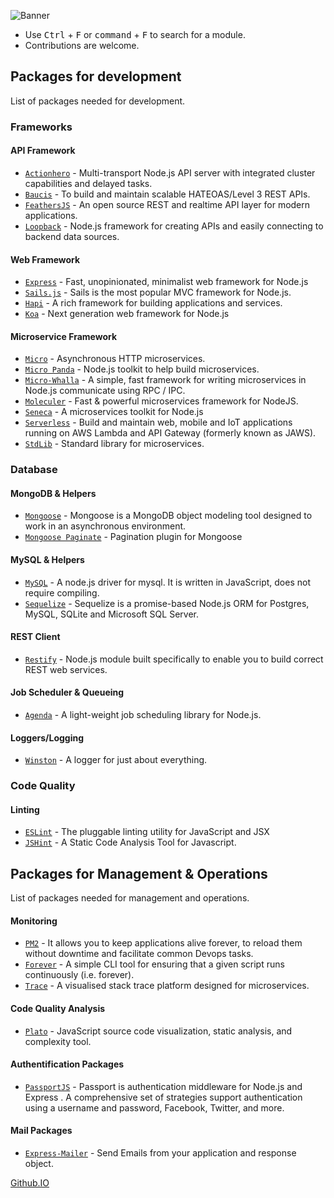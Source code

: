 ![Banner](static/banner.png)

- Use <kbd>Ctrl</kbd> + <kbd>F</kbd> or <kbd>command</kbd> + <kbd>F</kbd> to search for a module.
- Contributions are welcome.

## Packages for development
List of packages needed for development.

### Frameworks
#### API Framework
* [`Actionhero`](http://www.actionherojs.com/) - Multi-transport Node.js API server with integrated cluster capabilities and delayed tasks.
* [`Baucis`](https://github.com/wprl/baucis) - To build and maintain scalable HATEOAS/Level 3 REST APIs.
* [`FeathersJS`](http://feathersjs.com/) - An open source REST and realtime API layer for modern applications.
* [`Loopback`](http://loopback.io/) - Node.js framework for creating APIs and easily connecting to backend data sources.

#### Web Framework
* [`Express`](http://expressjs.com/) - Fast, unopinionated, minimalist web framework for Node.js
* [`Sails.js`](https://sailsjs.com/) - Sails is the most popular MVC framework for Node.js.
* [`Hapi`](http://hapijs.com/) - A rich framework for building applications and services.
* [`Koa`](http://koajs.com/) - Next generation web framework for Node.js

#### Microservice Framework
* [`Micro`](http://github.com/zeithq/micro) - Asynchronous HTTP microservices.
* [`Micro Panda`](https://github.com/zhaoyao91/micro-panda) - Node.js toolkit to help build microservices.
* [`Micro-Whalla`](https://github.com/czerwonkabartosz/Micro-Whalla) - A simple, fast framework for writing microservices in Node.js communicate using RPC / IPC.
* [`Moleculer`](http://moleculer.services/) - Fast & powerful microservices framework for NodeJS.
* [`Seneca`](http://senecajs.org/) - A microservices toolkit for Node.js
* [`Serverless`](https://github.com/serverless/serverless) - Build and maintain web, mobile and IoT applications running on AWS Lambda and API Gateway (formerly known as JAWS).
* [`StdLib`](https://stdlib.com/) - Standard library for microservices.

### Database
#### MongoDB & Helpers
* [`Mongoose`](http://mongoosejs.com) - Mongoose is a MongoDB object modeling tool designed to work in an asynchronous environment.
* [`Mongoose Paginate`](https://www.npmjs.com/package/mongoose-paginate) - Pagination plugin for Mongoose

#### MySQL & Helpers
* [`MySQL`](https://www.npmjs.com/package/mysql) - A node.js driver for mysql. It is written in JavaScript, does not require compiling.
* [`Sequelize`](https://www.npmjs.com/package/sequelize) - Sequelize is a promise-based Node.js ORM for Postgres, MySQL, SQLite and Microsoft SQL Server.

#### REST Client
* [`Restify`](http://restify.com/) - Node.js module built specifically to enable you to build correct REST web services.

#### Job Scheduler & Queueing
* [`Agenda`](https://www.npmjs.com/package/agenda) - A light-weight job scheduling library for Node.js.

#### Loggers/Logging
* [`Winston`](https://www.npmjs.com/package/winston) - A logger for just about everything.

### Code Quality
#### Linting
* [`ESLint`](https://eslint.org/) - The pluggable linting utility for JavaScript and JSX
* [`JSHint`](https://www.npmjs.com/package/jshint) - A Static Code Analysis Tool for Javascript.

## Packages for Management & Operations
List of packages needed for management and operations.

#### Monitoring
* [`PM2`](https://www.npmjs.com/package/pm2) - It allows you to keep applications alive forever, to reload them without downtime and facilitate common Devops tasks.
* [`Forever`](https://www.npmjs.com/package/forever) - A simple CLI tool for ensuring that a given script runs continuously (i.e. forever).
* [`Trace`](https://github.com/RisingStack/trace-nodejs) - A visualised stack trace platform designed for microservices.

#### Code Quality Analysis
* [`Plato`](https://github.com/es-analysis/plato) - JavaScript source code visualization, static analysis, and complexity tool.

#### Authentification Packages 
* [`PassportJS`](http://www.passportjs.org/) - Passport is authentication middleware for Node.js and Express . A comprehensive set of strategies support authentication using a username and password, Facebook, Twitter, and more.

#### Mail Packages 
* [`Express-Mailer`](https://github.com/RGBboy/express-mailer) - Send Emails from your application and response object.





[Github.IO](https://aravindnc.github.io/A-to-Z-List-of-Useful-Node.js-Modules/)
